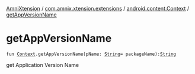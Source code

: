 [AmniXtension](../../index.md) / [com.amnix.xtension.extensions](../index.md) / [android.content.Context](index.md) / [getAppVersionName](./get-app-version-name.md)

# getAppVersionName

`fun `[`Context`](https://developer.android.com/reference/android/content/Context.html)`.getAppVersionName(pName: `[`String`](https://kotlinlang.org/api/latest/jvm/stdlib/kotlin/-string/index.html)` = packageName): `[`String`](https://kotlinlang.org/api/latest/jvm/stdlib/kotlin/-string/index.html)

get Application Version Name

